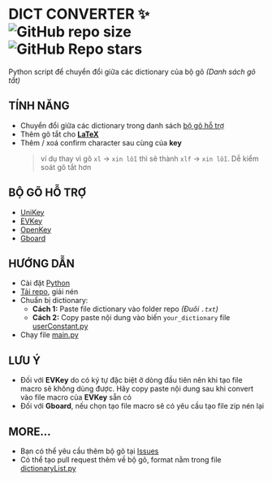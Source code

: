 # DICT CONVERTER ✨ ![GitHub repo size](https://img.shields.io/github/repo-size/KevinNitroG/Dict-Converter?style=for-the-badge) ![GitHub Repo stars](https://img.shields.io/github/stars/KevinNitroG/Dicter-Converter?style=for-the-badge)

Python script để chuyển đổi giữa các dictionary của bộ gõ _(Danh sách gõ tắt)_

## TÍNH NĂNG

-   Chuyển đổi giữa các dictionary trong danh sách [bộ gõ hỗ trợ](#bộ-gõ-hỗ-trợ)
-   Thêm gõ tắt cho [**LaTeX**](https://github.com/DenverCoder1/latex-gboard-dictionary)
-   Thêm / xoá confirm character sau cùng của **key**
    > ví dụ thay vì gõ `xl` -> `xin lỗi` thì sẽ thành `xlf` -> `xin lỗi`. Dễ kiểm soát gõ tắt hơn

## BỘ GÕ HỖ TRỢ

-   [UniKey](https://www.unikey.org/)
-   [EVKey](https://evkeyvn.com/)
-   [OpenKey](https://open-key.org/)
-   [Gboard](https://play.google.com/store/apps/details?id=com.google.android.inputmethod.latin)

## HƯỚNG DẪN

-   Cài đặt [Python](https://www.python.org/downloads/)
-   [Tải repo](https://github.com/KevinNitroG/Dict-Converter/archive/refs/heads/main.zip), giải nén
-   Chuẩn bị dictionary:
    -   **Cách 1:** Paste file dictionary vào folder repo _(Đuôi `.txt`)_
    -   **Cách 2:** Copy paste nội dung vào biến `your_dictionary` file [userConstant.py](../userConstants.py)
-   Chạy file [main.py](../main.py)

## LƯU Ý

-   Đối với **EVKey** do có ký tự đặc biệt ở dòng đầu tiên nên khi tạo file macro sẽ không dùng được. Hãy copy paste nội dung sau khi convert vào file macro của **EVKey** sẵn có
-   Đối với **Gboard**, nếu chọn tạo file macro sẽ có yêu cầu tạo file zip nén lại

## MORE...

-   Bạn có thể yêu cầu thêm bộ gõ tại [Issues](../../issues)
-   Có thể tạo pull request thêm về bộ gõ, format nằm trong file [dictionaryList.py](../dictionaryList.py)
